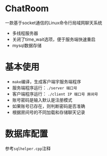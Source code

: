 # ChatRoom
一款基于socket通信的Linux命令行局域网聊天系统
+ 多线程服务器
+ 关闭了time_wait选项，便于服务端快速重启
+ mysql数据存储

# 基本使用
+ `make`编译，生成客户端宇服务端程序
+ 服务端程序运行：`./server 端口号`
+ 客户端程序运行： `./client IP 端口号 房间号`
+ 账号密码是输入默认是注册模式
+ 如果账号已存在，则判断密码是否准确
+ 根据房间号的不同加载和存储聊天记录

# 数据库配置
参考`sqlhelper.cpp`注释


